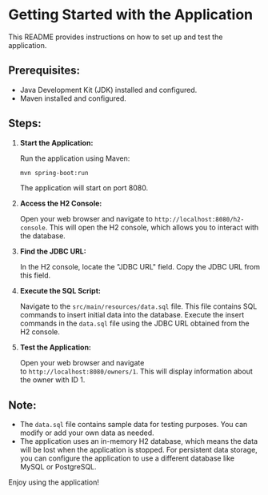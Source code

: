 # Getting Started with the Application

This README provides instructions on how to set up and test the application.

## Prerequisites:

*   Java Development Kit (JDK) installed and configured.
*   Maven installed and configured.

## Steps:

1.  **Start the Application:**
    
    Run the application using Maven:
    
    ```bash
    mvn spring-boot:run
    ```
    
    The application will start on port 8080.
    
2.  **Access the H2 Console:**
    
    Open your web browser and navigate to `http://localhost:8080/h2-console`. This will open the H2 console, which allows you to interact with the database.
    
3.  **Find the JDBC URL:**
    
    In the H2 console, locate the "JDBC URL" field. Copy the JDBC URL from this field.
    
4.  **Execute the SQL Script:**
    
    Navigate to the `src/main/resources/data.sql` file. This file contains SQL commands to insert initial data into the database. Execute the insert commands in the `data.sql` file using the JDBC URL obtained from the H2 console.
    
5.  **Test the Application:**
    
    Open your web browser and navigate to `http://localhost:8080/owners/1`. This will display information about the owner with ID 1.

## Note:

*   The `data.sql` file contains sample data for testing purposes. You can modify or add your own data as needed.
*   The application uses an in-memory H2 database, which means the data will be lost when the application is stopped. For persistent data storage, you can configure the application to use a different database like MySQL or PostgreSQL.

Enjoy using the application!
